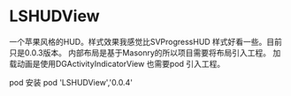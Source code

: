 # LSHUDView
一个苹果风格的HUD。样式效果我感觉比SVProgressHUD 样式好看一些。目前只是0.0.3版本。
内部布局是基于Masonry的所以项目需要将布局引入工程。
加载动画是使用DGActivityIndicatorView 也需要pod 引入工程。

pod 安装
pod 'LSHUDView','0.0.4'

